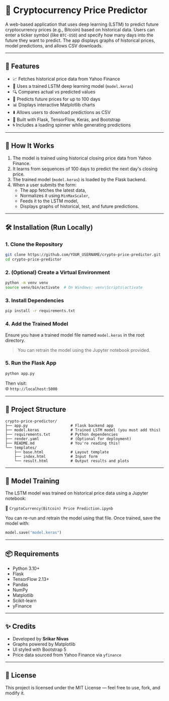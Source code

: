 # 🔮 Cryptocurrency Price Predictor

A web-based application that uses deep learning (LSTM) to predict future cryptocurrency prices (e.g., Bitcoin) based on historical data. Users can enter a ticker symbol (like `BTC-USD`) and specify how many days into the future they want to predict. The app displays graphs of historical prices, model predictions, and allows CSV downloads.

---

## 📌 Features

- 📈 Fetches historical price data from Yahoo Finance
- 🧠 Uses a trained LSTM deep learning model (`model.keras`)
- 🔍 Compares actual vs predicted values
- 🚀 Predicts future prices for up to 100 days
- 📊 Displays interactive Matplotlib charts
- ⬇️ Allows users to download predictions as CSV
- 🧪 Built with Flask, TensorFlow, Keras, and Bootstrap
- 🌀 Includes a loading spinner while generating predictions

---

## 🧠 How It Works

1. The model is trained using historical closing price data from Yahoo Finance.
2. It learns from sequences of 100 days to predict the next day's closing price.
3. The trained model (`model.keras`) is loaded by the Flask backend.
4. When a user submits the form:
   - The app fetches the latest data,
   - Normalizes it using `MinMaxScaler`,
   - Feeds it to the LSTM model,
   - Displays graphs of historical, test, and future predictions.

---

## 🛠️ Installation (Run Locally)

### 1. Clone the Repository

```bash
git clone https://github.com/YOUR_USERNAME/crypto-price-predictor.git
cd crypto-price-predictor
```

### 2. (Optional) Create a Virtual Environment

```bash
python -m venv venv
source venv/bin/activate  # On Windows: venv\Scripts\activate
```

### 3. Install Dependencies

```bash
pip install -r requirements.txt
```

### 4. Add the Trained Model

Ensure you have a trained model file named `model.keras` in the root directory.

> You can retrain the model using the Jupyter notebook provided.

### 5. Run the Flask App

```bash
python app.py
```

Then visit:  
🌐 `http://localhost:5000`

---

## 🧪 Project Structure

```
crypto-price-predictor/
├── app.py                   # Flask backend app
├── model.keras              # Trained LSTM model (you must add this)
├── requirements.txt         # Python dependencies
├── render.yaml              # (Optional for deployment)
├── README.md                # You're reading this!
└── templates/
    ├── base.html            # Layout template
    ├── index.html           # Input form
    └── result.html          # Output results and plots
```

---

## 📓 Model Training

The LSTM model was trained on historical price data using a Jupyter notebook:

📄 `CryptoCurrency(Bitcoin) Price Prediction.ipynb`

You can re-run and retrain the model using that file. Once trained, save the model with:

```python
model.save("model.keras")
```

---

## 📦 Requirements

- Python 3.10+
- Flask
- TensorFlow 2.13+
- Pandas
- NumPy
- Matplotlib
- Scikit-learn
- yFinance

---

## ✨ Credits

- Developed by **Srikar Nivas**
- Graphs powered by Matplotlib
- UI styled with Bootstrap 5
- Price data sourced from Yahoo Finance via `yfinance`

---

## 📄 License

This project is licensed under the MIT License — feel free to use, fork, and modify it.
